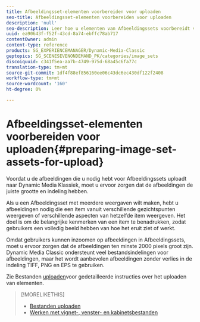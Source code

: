 ```yaml
---
title: Afbeeldingsset-elementen voorbereiden voor uploaden
seo-title: Afbeeldingsset-elementen voorbereiden voor uploaden
description: 'null'
seo-description: Leer hoe u elementen van Afbeeldingssets voorbereidt voor uploaden.
uuid: ea90643f-f52f-43cd-8a74-ebffc78ab717
contentOwner: admin
content-type: reference
products: SG_EXPERIENCEMANAGER/Dynamic-Media-Classic
geptopics: SG_SCENESEVENONDEMAND_PK/categories/image_sets
discoiquuid: c341f5ea-aa7b-4749-975d-68a45c6fa77c
translation-type: tm+mt
source-git-commit: 1df4f88ef856160ee06c43dc6ec430df122f2408
workflow-type: tm+mt
source-wordcount: '160'
ht-degree: 0%

---
```



# Afbeeldingsset-elementen voorbereiden voor uploaden{#preparing-image-set-assets-for-upload}

Voordat u de afbeeldingen die u nodig hebt voor Afbeeldingssets uploadt naar Dynamic Media Klassiek, moet u ervoor zorgen dat de afbeeldingen de juiste grootte en indeling hebben.

Als u een Afbeeldingsset met meerdere weergaven wilt maken, hebt u afbeeldingen nodig die een item vanuit verschillende gezichtspunten weergeven of verschillende aspecten van hetzelfde item weergeven. Het doel is om de belangrijke kenmerken van een item te benadrukken, zodat gebruikers een volledig beeld hebben van hoe het eruit ziet of werkt.

Omdat gebruikers kunnen inzoomen op afbeeldingen in Afbeeldingssets, moet u ervoor zorgen dat de afbeeldingen ten minste 2000 pixels groot zijn. Dynamic Media Classic ondersteunt veel bestandsindelingen voor afbeeldingen, maar het wordt aanbevolen afbeeldingen zonder verlies in de indeling TIFF, PNG en EPS te gebruiken.

Zie Bestanden [uploaden](uploading-files.md#uploading_files)voor gedetailleerde instructies over het uploaden van elementen.

>[!MORELIKETHIS]
>
>* [Bestanden uploaden](uploading-files.md#uploading_your_files)
>* [Werken met vignet-, venster- en kabinetsbestanden](vignette-window-covering-cabinet-files.md#working_with_vignette_window_covering_and_cabinet_files)

